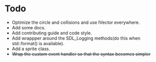 # Todo
* Optimize the circle and collisions and use IVector everywhere.
* Add some docs.
* Add contributing guide and code style.
* Add wrappper around the SDL_Logging methods(do this when std::format() is available).
* Add a sprite class.
* ~~Wrap the custom event handler so that the syntax becomes simpler~~
